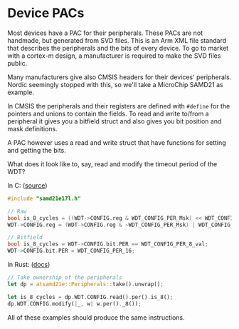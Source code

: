 <div class="read">

# Device PACs

Most devices have a PAC for their peripherals. These PACs are not handmade, but generated from SVD files.
This is an Arm XML file standard that describes the peripherals and the bits of every device.
To go to market with a cortex-m design, a manufacturer is required to make the SVD files public.

Many manufacturers give also CMSIS headers for their devices' peripherals.
Nordic seemingly stopped with this, so we'll take a MicroChip SAMD21 as example.

In CMSIS the peripherals and their registers are defined with `#define` for the pointers and unions to contain the fields.
To read and write to/from a peripheral it gives you a bitfield struct and also gives you bit position and mask definitions.

A PAC however uses a read and write struct that have functions for setting and getting the bits. 

What does it look like to, say, read and modify the timeout period of the WDT?

In C: ([source](https://github.com/avrxml/asf/blob/master/sam0/utils/cmsis/samd21/include/samd21e17l.h))
```c
#include "samd21e17l.h"

// Raw
bool is_8_cycles = ((WDT->CONFIG.reg & WDT_CONFIG_PER_Msk) << WDT_CONFIG_PER_Pos) == WDT_CONFIG_PER_8_val;
WDT->CONFIG.reg = (WDT->CONFIG.reg & ~WDT_CONFIG_PER_Msk) | WDT_CONFIG_PER_16;

// Bitfield
bool is_8_cycles = WDT->CONFIG.bit.PER == WDT_CONFIG_PER_8_val;
WDT->CONFIG.bit.PER = WDT_CONFIG_PER_16;
```

In Rust: ([docs](https://docs.rs/atsamd21e/0.11.0/atsamd21e/index.html))
```rust
// Take ownership of the peripherals
let dp = atsamd21e::Peripherals::take().unwrap();

let is_8_cycles = dp.WDT.CONFIG.read().per().is_8();
dp.WDT.CONFIG.modify(|_, w| w.per()._8());
```

All of these examples should produce the same instructions.

</div>
